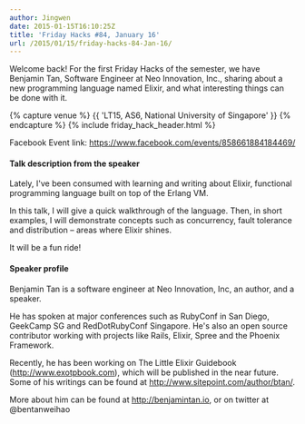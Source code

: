 ```yaml
---
author: Jingwen
date: 2015-01-15T16:10:25Z
title: 'Friday Hacks #84, January 16'
url: /2015/01/15/friday-hacks-84-Jan-16/
---
```


Welcome back! For the first Friday Hacks of the semester, we have Benjamin Tan,
Software Engineer at Neo Innovation, Inc., sharing about a new programming
language named Elixir, and what interesting things can be done with it.

{% capture venue %}
    {{ 'LT15, AS6, National University of Singapore' }}
{% endcapture %}
{% include friday_hack_header.html %}

Facebook Event link: https://www.facebook.com/events/858661884184469/

#### Talk description from the speaker
Lately, I've been consumed with learning and writing about Elixir, functional
programming language built on top of the Erlang VM.

In this talk, I will give a quick walkthrough of the language. Then, in short
examples, I will demonstrate concepts such as concurrency, fault tolerance and
distribution – areas where Elixir shines.

It will be a fun ride!

#### Speaker profile

Benjamin Tan is a software engineer at Neo Innovation, Inc, an author, and a
speaker.

He has spoken at major conferences such as RubyConf in San Diego, GeekCamp SG
and RedDotRubyConf Singapore. He's also an open source contributor working with
projects like Rails, Elixir, Spree and the Phoenix Framework.

Recently, he has been working on The Little Elixir Guidebook
(http://www.exotpbook.com), which will be published in the near future. Some of
his writings can be found at http://www.sitepoint.com/author/btan/.

More about him can be found at http://benjamintan.io, or on twitter at
@bentanweihao
